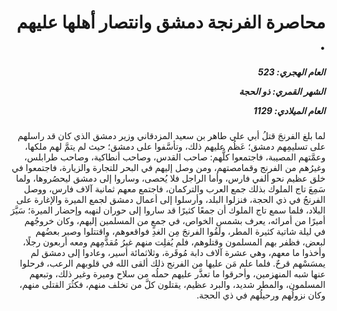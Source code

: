 <h1 dir="rtl">محاصرة الفرنجة دمشق وانتصار أهلها عليهم .</h1>

<h5 dir="rtl">العام الهجري:  523

الشهر القمري: ذو الحجة

العام الميلادي: 1129</h5>

<p dir="rtl">لما بلغ الفرنجَ قتلُ أبي علي طاهر بن سعيد المزدقاني وزير دمشق الذي كان قد راسلهم على تسليمِهم دمشق؛ عَظُم عليهم ذلك، وتأسَّفوا على دمشق؛ حيث لم يتمَّ لهم ملكها، وعمَّتهم المصيبة، فاجتمعوا كلُّهم: صاحب القدس، وصاحب أنطاكية، وصاحب طرابلس، وغيرُهم من الفرنج وقمامصتهم، ومن وصل إليهم في البحر للتجارة والزيارة، فاجتمعوا في خلق عظيم نحو ألفي فارس، وأما الراجل فلا يُحصى، وساروا إلى دمشق ليحصُروها، ولما سَمِعَ تاج الملوك بذلك جمع العرب والتركمان، فاجتمع معهم ثمانية آلاف فارس، ووصل الفرنجُ في ذي الحجة، فنزلوا البلد، وأرسلوا إلى أعمال دمشق لجمع الميرة والإغارة على البلاد، فلما سمع تاج الملوك أن جمعًا كثيرًا قد ساروا إلى حوران لنهبه وإحضار الميرة؛ سَيَّرَ أميرًا من أمرائه، يعرف بشمس الخواص، في جمعٍ من المسلمين إليهم، وكان خروجُهم في ليلة شاتية كثيرة المطر، ولَقُوا الفرنجَ مِن الغدِ فواقعوهم، واقتتلوا وصبر بعضُهم لبعض، فظفر بهم المسلمون وقتلوهم، فلم يُفلِت منهم غيرُ مُقدَّمِهم ومعه أربعون رجلًا، وأخذوا ما معهم، وهي عشرة آلاف دابة مُوقَرة، وثلاثمائة أسير، وعادوا إلى دمشق لم يمسَسْهم قرحٌ. فلما علم مَن عليها من الفرنج ذلك ألقى الله في قلوبهم الرعب، فرحلوا عنها شبه المنهزمين، وأحرقوا ما تعذَّر عليهم حملُه من سلاح وميرة وغير ذلك، وتبعهم المسلمون، والمطر شديد، والبرد عظيم، يقتلون كلَّ من تخلف منهم، فكثُرَ القتلى منهم، وكان نزولُهم ورحيلُهم في ذي الحجة.</p></br>

